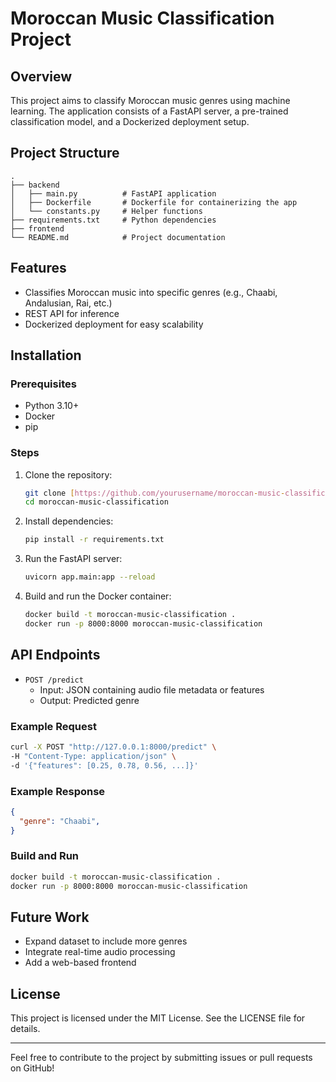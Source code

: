 # Moroccan Music Classification Project

## Overview
This project aims to classify Moroccan music genres using machine learning. The application consists of a FastAPI server, a pre-trained classification model, and a Dockerized deployment setup.

## Project Structure
```
.
├── backend
│   ├── main.py          # FastAPI application
│   ├── Dockerfile       # Dockerfile for containerizing the app
│   └── constants.py     # Helper functions
├── requirements.txt     # Python dependencies
├── frontend
└── README.md            # Project documentation
```

## Features
- Classifies Moroccan music into specific genres (e.g., Chaabi, Andalusian, Rai, etc.)
- REST API for inference
- Dockerized deployment for easy scalability

## Installation

### Prerequisites
- Python 3.10+
- Docker
- pip

### Steps
1. Clone the repository:
   ```bash
   git clone [https://github.com/yourusername/moroccan-music-classification.git](https://github.com/benali-ayoub/moroccan-music-classification.git)
   cd moroccan-music-classification
   ```

2. Install dependencies:
   ```bash
   pip install -r requirements.txt
   ```

3. Run the FastAPI server:
   ```bash
   uvicorn app.main:app --reload
   ```

4. Build and run the Docker container:
   ```bash
   docker build -t moroccan-music-classification .
   docker run -p 8000:8000 moroccan-music-classification
   ```

## API Endpoints
- `POST /predict`
  - Input: JSON containing audio file metadata or features
  - Output: Predicted genre

### Example Request
```bash
curl -X POST "http://127.0.0.1:8000/predict" \
-H "Content-Type: application/json" \
-d '{"features": [0.25, 0.78, 0.56, ...]}'
```

### Example Response
```json
{
  "genre": "Chaabi",
}
```


### Build and Run
```bash
docker build -t moroccan-music-classification .
docker run -p 8000:8000 moroccan-music-classification
```


## Future Work
- Expand dataset to include more genres
- Integrate real-time audio processing
- Add a web-based frontend

## License
This project is licensed under the MIT License. See the LICENSE file for details.

---

Feel free to contribute to the project by submitting issues or pull requests on GitHub!
